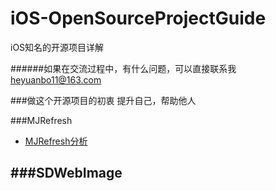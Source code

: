 # iOS-OpenSourceProjectGuide
iOS知名的开源项目详解

######如果在交流过程中，有什么问题，可以直接联系我 heyuanbo11@163.com

###做这个开源项目的初衷
提升自己，帮助他人
	
###MJRefresh

- [MJRefresh分析](https://github.com/Hunter-HYB/iOS-OpenSourceProjectGuide/blob/master/MJRefresh%E5%88%86%E6%9E%90.md)

###SDWebImage
- 